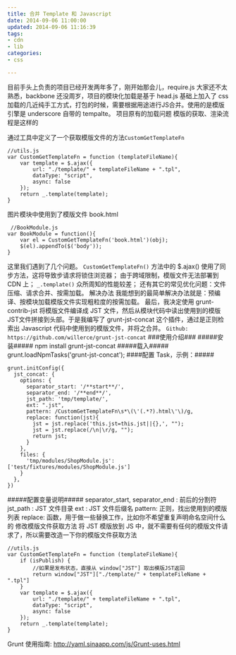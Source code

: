 ```yaml
---
title: 合并 Template 和 Javascript
date: 2014-09-06 11:00:00
updated: 2014-09-06 11:16:39
tags: 
- cdn
- lib
categories: 
- css

---
```

目前手头上负责的项目已经开发两年多了，刚开始那会儿，require.js 大家还不太熟悉，backbone 还没周岁，项目的模块化加载是基于 head.js 基础上加入了 css 加载的几近纯手工方式，打包的时候，需要根据用途进行JS合并。使用的是模版引擎是 underscore 自带的 tempalte。
项目原有的加载问题
模版的获取、渲染流程是这样的
<!--more-->
通过工具中定义了一个获取模版文件的方法`CustomGetTemplateFn`

    //utils.js
    var CustomGetTemplateFn = function (templateFileName){
    	var template = $.ajax({
    		url: "./template/" + templateFileName + ".tpl",
    		dataType: "script",
    		async: false
    	});
    	return _.template(template);
    }

图片模块中使用到了模版文件 book.html

     //BookModule.js
    var BookModule = function(){
        var el = CustomGetTemplateFn('book.html')(obj);
        $(el).appendTo($('body'));
    }

这里我们遇到了几个问题。
`CustomGetTemplateFn()` 方法中的 $.ajax() 使用了同步方法，这将导致步请求将锁住浏览器；
由于跨域限制，模版文件无法部署到 CDN 上；
`_.template()` 众所周知的性能较差；
还有其它的常见优化问题：文件压缩、请求合并、按需加载。
解决办法
我能想到的最简单解决办法就是：预编译、按模块加载模版文件实现粗粒度的按需加载。
最后，我决定使用 grunt-contrib-jst 将模版文件编译成 JST 文件，然后从模块代码中读出使用到的模版JST文件拼接到头部。于是我编写了 grunt-jst-concat 这个插件，通过是正则检索出 Javascript 代码中使用到的模版文件，并将之合并。
`Github: https://github.com/willerce/grunt-jst-concat`
###使用介绍###
#####安装#####
    npm install grunt-jst-concat
#####载入#####
    grunt.loadNpmTasks('grunt-jst-concat');
####配置 Task，示例：#####

    grunt.initConfig({
      jst_concat: {
        options: {
          separator_start: '/**start**/',
          separator_end: '/**end**/',
          jst_path: 'tmp/template/',
          ext: ".jst",
          pattern: /CustomGetTemplateFn\s*\(\'(.*?).html\'\)/g,
          replace: function(jst){
            jst = jst.replace('this.jst=this.jst||{},', "");
            jst = jst.replace(/\n|\r/g, "");
            return jst;
          }
        },
        files: {
          'tmp/modules/ShopModule.js': ['test/fixtures/modules/ShopModule.js']
        }
      },
    })

#####配置变量说明#####
separator_start, separator_end : 前后的分割符
jst_path : JST 文件目录
ext : JST 文件后缀名
pattern: 正则，找出使用到的模版列表
replace: 函数，用于做一些替换工作，比如你不希望重复声明命名空间什么的
修改模版文件获取方法
将 JST 模版放到 JS 中，就不需要有任何的模版文件请求了，所以需要改造一下你的模版文件获取方法

    //utils.js
    var CustomGetTemplateFn = function (templateFileName){
    	if (isPublish) {
    		//如果是发布状态，直接从 window["JST"] 取出模版JST返回
    		return window["JST"]["./template/" + templateFileName + ".tpl"]
    	}
    	var template = $.ajax({
    		url: "./template/" + templateFileName + ".tpl",
    		dataType: "script",
    		async: false
    	});
    	return _.template(template);
    }

Grunt 使用指南: http://yaml.sinaapp.com/js/Grunt-uses.html